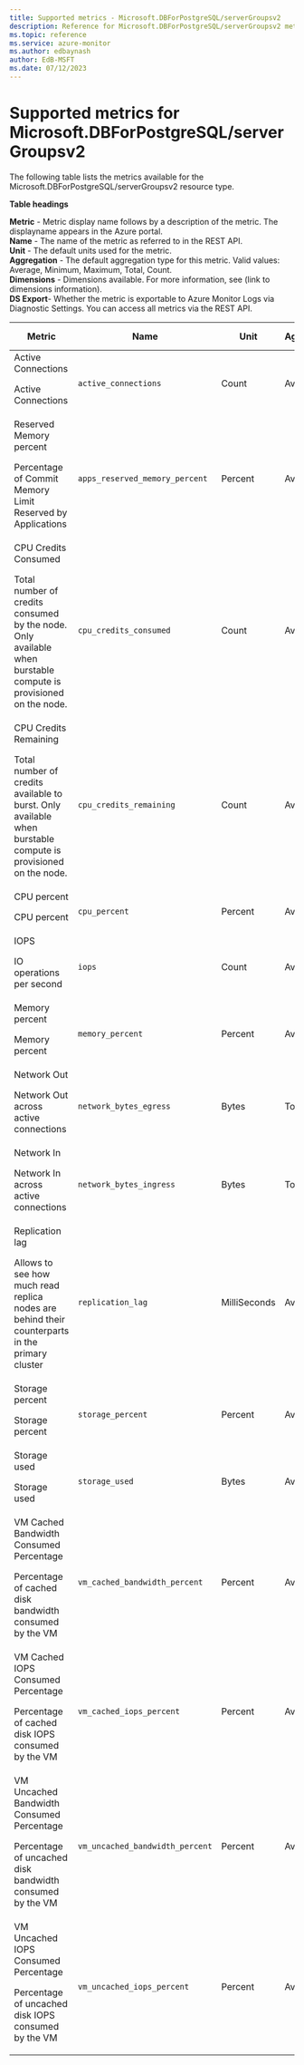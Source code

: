 ```yaml
---
title: Supported metrics - Microsoft.DBForPostgreSQL/serverGroupsv2
description: Reference for Microsoft.DBForPostgreSQL/serverGroupsv2 metrics in Azure Monitor.
ms.topic: reference
ms.service: azure-monitor
ms.author: edbaynash
author: EdB-MSFT
ms.date: 07/12/2023
---
```

# Supported metrics for Microsoft.DBForPostgreSQL/serverGroupsv2  
<!-- Data source : naam-->


The following table lists the metrics available for the Microsoft.DBForPostgreSQL/serverGroupsv2 resource type.

  

**Table headings**
  
**Metric** - Metric display name follows by a description of the metric. The displayname appears in the Azure portal.  
**Name** - The name of the metric as referred to in the REST API.  
**Unit** - The default units used for the metric.  
**Aggregation** - The default aggregation type for this metric. Valid values: Average, Minimum, Maximum, Total, Count.  
**Dimensions** - Dimensions available. For more information, see (link to dimensions information).  
**DS Export**- Whether the metric is exportable to Azure Monitor Logs via Diagnostic Settings.  You can access all metrics via the REST API.  
  
  
|Metric|Name|Unit|Aggregation|Dimensions|DS Export|
|---|---|---|---|---|---|
|Active Connections<p><p>Active Connections |`active_connections` |Count |Average |ServerName |Yes|
|Reserved Memory percent<p><p>Percentage of Commit Memory Limit Reserved by Applications |`apps_reserved_memory_percent` |Percent |Average |ServerName |Yes|
|CPU Credits Consumed<p><p>Total number of credits consumed by the node. Only available when burstable compute is provisioned on the node. |`cpu_credits_consumed` |Count |Average |ServerName |Yes|
|CPU Credits Remaining<p><p>Total number of credits available to burst. Only available when burstable compute is provisioned on the node. |`cpu_credits_remaining` |Count |Average |ServerName |Yes|
|CPU percent<p><p>CPU percent |`cpu_percent` |Percent |Average |ServerName |Yes|
|IOPS<p><p>IO operations per second |`iops` |Count |Average |ServerName |Yes|
|Memory percent<p><p>Memory percent |`memory_percent` |Percent |Average |ServerName |Yes|
|Network Out<p><p>Network Out across active connections |`network_bytes_egress` |Bytes |Total |ServerName |Yes|
|Network In<p><p>Network In across active connections |`network_bytes_ingress` |Bytes |Total |ServerName |Yes|
|Replication lag<p><p>Allows to see how much read replica nodes are behind their counterparts in the primary cluster |`replication_lag` |MilliSeconds |Average |ServerName |Yes|
|Storage percent<p><p>Storage percent |`storage_percent` |Percent |Average |ServerName |Yes|
|Storage used<p><p>Storage used |`storage_used` |Bytes |Average |ServerName |Yes|
|VM Cached Bandwidth Consumed Percentage<p><p>Percentage of cached disk bandwidth consumed by the VM |`vm_cached_bandwidth_percent` |Percent |Average |ServerName |Yes|
|VM Cached IOPS Consumed Percentage<p><p>Percentage of cached disk IOPS consumed by the VM |`vm_cached_iops_percent` |Percent |Average |ServerName |Yes|
|VM Uncached Bandwidth Consumed Percentage<p><p>Percentage of uncached disk bandwidth consumed by the VM |`vm_uncached_bandwidth_percent` |Percent |Average |ServerName |Yes|
|VM Uncached IOPS Consumed Percentage<p><p>Percentage of uncached disk IOPS consumed by the VM |`vm_uncached_iops_percent` |Percent |Average |ServerName |Yes|


<!--Gen Date:  Wed Jul 12 2023 17:59:09 GMT+0300 (Israel Daylight Time)-->